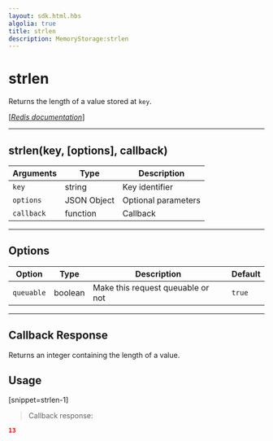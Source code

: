 ```yaml
---
layout: sdk.html.hbs
algolia: true
title: strlen
description: MemoryStorage:strlen
---
```

  

# strlen
Returns the length of a value stored at `key`.

[[_Redis documentation_]](https://redis.io/commands/strlen)

---

## strlen(key, [options], callback)

| Arguments | Type | Description |
|---------------|---------|----------------------------------------|
| `key` | string | Key identifier |
| `options` | JSON Object | Optional parameters |
| `callback` | function | Callback |

---

## Options

| Option | Type | Description | Default |
|---------------|---------|----------------------------------------|---------|
| `queuable` | boolean | Make this request queuable or not  | `true` |
---

## Callback Response

Returns an integer containing the length of a value.

## Usage

[snippet=strlen-1]
> Callback response:

```json
13
```